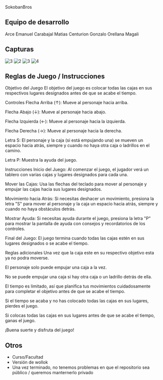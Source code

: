 SokobanBros

## Equipo de desarrollo

Arce Emanuel
Carabajal Matias
Centurion Gonzalo
Orellana Magali

## Capturas

![3](https://github.com/obj1-unahur-2024s1/TPGameIntegrador-los-magios-wollokeros-3/assets/165811875/93edb1ef-8662-4615-b73b-750ae1ef7af1)
![2](https://github.com/obj1-unahur-2024s1/TPGameIntegrador-los-magios-wollokeros-3/assets/165811875/f4e91757-6a9a-4595-9b7e-a58d35b16d5e)
![3](https://github.com/obj1-unahur-2024s1/TPGameIntegrador-los-magios-wollokeros-3/assets/165811875/5c1e346c-c9ce-49fe-beeb-2536433becc2)
![4](https://github.com/obj1-unahur-2024s1/TPGameIntegrador-los-magios-wollokeros-3/assets/165811875/c11b0ff3-982b-4e52-9f59-905a736da982)




## Reglas de Juego / Instrucciones

Objetivo del Juego
El objetivo del juego es colocar todas las cajas en sus respectivos lugares designados antes de que se acabe el tiempo.

Controles
Flecha Arriba (↑): Mueve al personaje hacia arriba.

Flecha Abajo (↓): Mueve al personaje hacia abajo.

Flecha Izquierda (←): Mueve al personaje hacia la izquierda.

Flecha Derecha (→): Mueve al personaje hacia la derecha.

Letra S: El personaje y la caja (si está empujando una) se mueven un espacio hacia atrás, siempre y cuando no haya otra caja o ladrillos en el camino.

Letra P: Muestra la ayuda del juego.

Instrucciones
Inicio del Juego: Al comenzar el juego, el jugador verá un tablero con varias cajas y lugares designados para cada una.

Mover las Cajas: Usa las flechas del teclado para mover al personaje y empujar las cajas hacia sus lugares designados.

Movimiento hacia Atrás: Si necesitas deshacer un movimiento, presiona la letra "S" para mover al personaje y la caja un espacio hacia atrás, siempre y cuando no haya obstáculos detrás.

Mostrar Ayuda: Si necesitas ayuda durante el juego, presiona la letra "P" para mostrar la pantalla de ayuda con consejos y recordatorios de los controles.

Final del Juego: El juego termina cuando todas las cajas estén en sus lugares designados o se acabe el tiempo.

Reglas adicionales
Una vez que la caja este en su respectivo objetivo esta ya no podra moverse.

El personaje solo puede empujar una caja a la vez.

No se puede empujar una caja si hay otra caja o un ladrillo detrás de ella.

El tiempo es limitado, así que planifica tus movimientos cuidadosamente para completar el objetivo antes de que se acabe el tiempo.

Si el tiempo se acaba y no has colocado todas las cajas en sus lugares, pierdes el juego.

Si colocas todas las cajas en sus lugares antes de que se acabe el tiempo, ganas el juego.

¡Buena suerte y disfruta del juego!


## Otros

- Curso/Facultad
- Versión de wollok
- Una vez terminado, no tenemos problemas en que el repositorio sea público / queremos manternerlo privado
